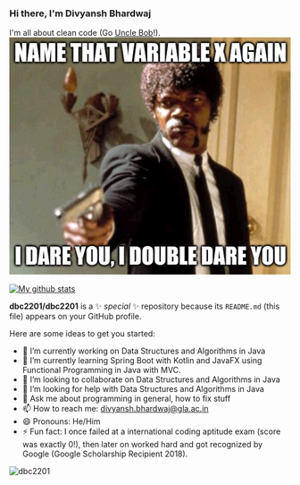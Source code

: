 ### Hi there, I'm Divyansh Bhardwaj

I'm all about clean code (Go [Uncle Bob](https://g.co/kgs/N35FgZ)!).  
![meme](https://github.com/dbc2201/dbc2201/blob/master/meme.png)

[![My github stats](https://github-readme-stats.vercel.app/api?username=dbc2201)](https://github.com/anuraghazra/github-readme-stats)


**dbc2201/dbc2201** is a ✨ _special_ ✨ repository because its `README.md` (this file) appears on your GitHub profile.

Here are some ideas to get you started:

- 🔭 I’m currently working on Data Structures and Algorithms in Java
- 🌱 I’m currently learning Spring Boot with Kotlin and JavaFX using Functional Programming in Java with MVC.
- 👯 I’m looking to collaborate on Data Structures and Algorithms in Java
- 🤔 I’m looking for help with Data Structures and Algorithms in Java
- 💬 Ask me about programming in general, how to fix stuff
- 📫 How to reach me: divyansh.bhardwaj@gla.ac.in
- 😄 Pronouns: He/Him
- ⚡ Fun fact: I once failed at a international coding aptitude exam (score was exactly 0!), then later on worked hard and got recognized by Google (Google Scholarship Recipient 2018).

<p align="left"><img src="https://komarev.com/ghpvc/?username=dbc2201" alt="dbc2201"/> </p>

